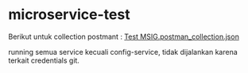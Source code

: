 # microservice-test
 Berikut untuk collection postmant : [Test MSIG.postman_collection.json](https://github.com/riskigalangsaputra/microservice-test/files/15448228/Test.MSIG.postman_collection.json)

 running semua service kecuali config-service, tidak dijalankan karena terkait credentials git.

